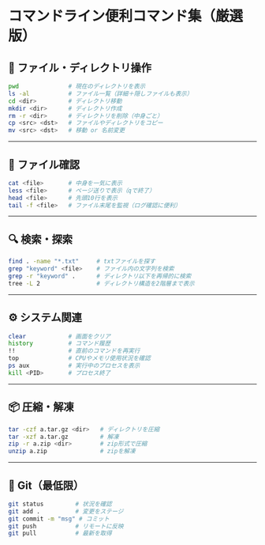 # コマンドライン便利コマンド集（厳選版）

## 📂 ファイル・ディレクトリ操作
```bash
pwd              # 現在のディレクトリを表示
ls -al           # ファイル一覧（詳細＋隠しファイルも表示）
cd <dir>         # ディレクトリ移動
mkdir <dir>      # ディレクトリ作成
rm -r <dir>      # ディレクトリを削除（中身ごと）
cp <src> <dst>   # ファイルやディレクトリをコピー
mv <src> <dst>   # 移動 or 名前変更
```

---

## 📄 ファイル確認
```bash
cat <file>       # 中身を一気に表示
less <file>      # ページ送りで表示（qで終了）
head <file>      # 先頭10行を表示
tail -f <file>   # ファイル末尾を監視（ログ確認に便利）
```

---

## 🔍 検索・探索
```bash
find . -name "*.txt"     # txtファイルを探す
grep "keyword" <file>    # ファイル内の文字列を検索
grep -r "keyword" .      # ディレクトリ以下を再帰的に検索
tree -L 2                # ディレクトリ構造を2階層まで表示
```

---

## ⚙️ システム関連
```bash
clear            # 画面をクリア
history          # コマンド履歴
!!               # 直前のコマンドを再実行
top              # CPUやメモリ使用状況を確認
ps aux           # 実行中のプロセスを表示
kill <PID>       # プロセス終了
```

---

## 📦 圧縮・解凍
```bash
tar -czf a.tar.gz <dir>   # ディレクトリを圧縮
tar -xzf a.tar.gz         # 解凍
zip -r a.zip <dir>        # zip形式で圧縮
unzip a.zip               # zipを解凍
```

---

## 🌱 Git（最低限）
```bash
git status         # 状況を確認
git add .          # 変更をステージ
git commit -m "msg" # コミット
git push           # リモートに反映
git pull           # 最新を取得
```
